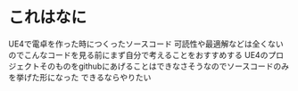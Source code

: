 # これはなに
UE4で電卓を作った時につくったソースコード
可読性や最適解などは全くないのでこんなコードを見る前にまず自分で考えることをおすすめする
UE4のプロジェクトそのものをgithubにあげることはできなさそうなのでソースコードのみを挙げた形になった
できるならやりたい

